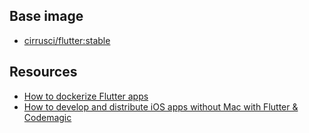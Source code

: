 ## Base image
- [cirrusci/flutter:stable](https://hub.docker.com/r/cirrusci/flutter/tags)

## Resources
- [How to dockerize Flutter apps](https://blog.codemagic.io/how-to-dockerize-flutter-apps/)
- [How to develop and distribute iOS apps without Mac with Flutter & Codemagic](https://blog.codemagic.io/how-to-develop-and-distribute-ios-apps-without-mac-with-flutter-codemagic/)
